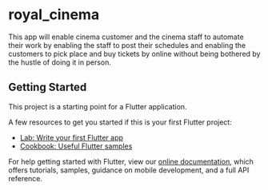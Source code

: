 # royal_cinema

This app will enable cinema customer and the cinema staff to automate their work by enabling the staff to post their schedules and enabling the customers to pick place and buy tickets by online without being bothered by the hustle of doing it in person.

## Getting Started

This project is a starting point for a Flutter application.

A few resources to get you started if this is your first Flutter project:

- [Lab: Write your first Flutter app](https://flutter.dev/docs/get-started/codelab)
- [Cookbook: Useful Flutter samples](https://flutter.dev/docs/cookbook)

For help getting started with Flutter, view our
[online documentation](https://flutter.dev/docs), which offers tutorials,
samples, guidance on mobile development, and a full API reference.
